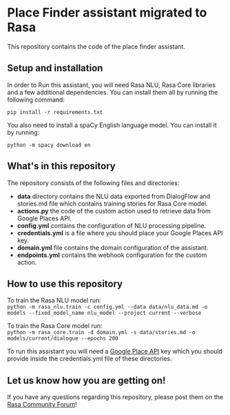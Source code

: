# Place Finder assistant migrated to Rasa

This repository contains the code of the place finder assistant.

## Setup and installation

In order to Run this assistant, you will need Rasa NLU, Rasa Core libraries and a few additional dependencies. You can install them all by running the following command:  

```
pip install -r requirements.txt
```  

You also need to install a spaCy English language model. You can install it by running:  

```
python -m spacy download en
```  

## What's in this repository
The repository consists of the following files and directories:  

- **data** directory contains the NLU data exported from DialogFlow and stories.md file which contains training stories for Rasa Core model.  
- **actions.py** the code of the custom action used to retrieve data from Google Places API.
- **config.yml** contains the configuration of NLU processing pipeline.
- **credentials.yml** is a file where you should place your Google Places API key.
- **domain.yml** file contains the domain configuration of the assistant.
- **endpoints.yml** contains the webhook configuration for the custom action.


## How to use this repository  
To train the Rasa NLU model run:  
```python -m rasa_nlu.train -c config.yml --data data/nlu_data.md -o models --fixed_model_name nlu_model --project current --verbose```  

To train the Rasa Core model run:  
```python -m rasa_core.train -d domain.yml -s data/stories.md -o models/current/dialogue --epochs 200```  

To run this assistant you will need a [Google Place API](https://developers.google.com/places/web-service/get-api-key) key which you should provide inside the credentials.yml file of these directories.

## Let us know how you are getting on!   
If you have any questions regarding this repository, please post them on the [Rasa Community Forum](https://forum.rasa.com)!

